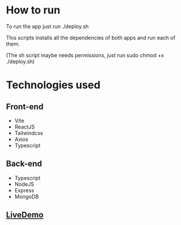 # How to run

To run the app just run ./deploy.sh

This scripts installs all the dependencies of both apps and run each of them.

(The sh script maybe needs permissions, just run sudo chmod +x ./deploy.sh)

# Technologies used

## Front-end

- Vite
- ReactJS
- Tailwindcss
- Axios
- Typescript

## Back-end

- Typescript
- NodeJS
- Express
- MongoDB


## [LiveDemo][demo]





<!-- Links -->
[demo]: https://jyachelini.github.io/noteapp-front/